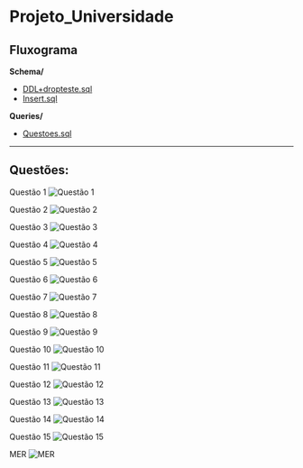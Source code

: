 # Projeto_Universidade

## Fluxograma

**Schema/**  
- [DDL+dropteste.sql](https://github.com/Matias2335/Projeto_Universidade/blob/main/DDL%2Bdropteste.sql)  
- [Insert.sql](https://github.com/Matias2335/Projeto_Universidade/blob/main/Insert.sql)

**Queries/**  
- [Questoes.sql](https://github.com/Matias2335/Projeto_Universidade/blob/main/questoes.sql)

---

## Questões:
Questão 1
![Questão 1](https://github.com/Matias2335/Projeto_Universidade/blob/main/Questao1.png?raw=true)

Questão 2
![Questão 2](https://github.com/Matias2335/Projeto_Universidade/blob/main/Questao2.png?raw=true)

Questão 3
![Questão 3](https://github.com/Matias2335/Projeto_Universidade/blob/main/Questao3.png?raw=true)

Questão 4
![Questão 4](https://github.com/Matias2335/Projeto_Universidade/blob/main/Questao4.png?raw=true)

Questão 5
![Questão 5](https://github.com/Matias2335/Projeto_Universidade/blob/main/Questao5.png?raw=true)

Questão 6
![Questão 6](https://github.com/Matias2335/Projeto_Universidade/blob/main/Questao6.png?raw=true)

Questão 7
![Questão 7](https://github.com/Matias2335/Projeto_Universidade/blob/main/Questao7.png?raw=true)

Questão 8
![Questão 8](https://github.com/Matias2335/Projeto_Universidade/blob/main/Questao8.png?raw=true)

Questão 9
![Questão 9](https://github.com/Matias2335/Projeto_Universidade/blob/main/Questao9.png?raw=true)

Questão 10
![Questão 10](https://github.com/Matias2335/Projeto_Universidade/blob/main/Questao10.png?raw=true)

Questão 11
![Questão 11](https://github.com/Matias2335/Projeto_Universidade/blob/main/Questao11.png?raw=true)

Questão 12
![Questão 12](https://github.com/Matias2335/Projeto_Universidade/blob/main/Questao12.png?raw=true)

Questão 13
![Questão 13](https://github.com/Matias2335/Projeto_Universidade/blob/main/Questao13.png?raw=true)

Questão 14
![Questão 14](https://github.com/Matias2335/Projeto_Universidade/blob/main/Questao14.png?raw=true)

Questão 15
![Questão 15](https://github.com/Matias2335/Projeto_Universidade/blob/main/Questao15.png?raw=true)


MER 
![MER](https://github.com/Matias2335/Projeto_Universidade/blob/main/MER.png?raw=true)
